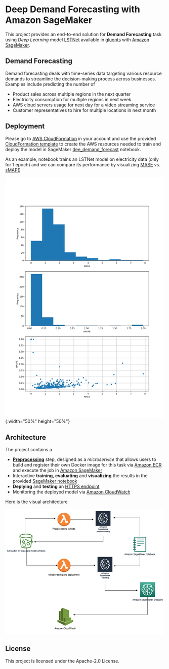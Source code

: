# Deep Demand Forecasting with Amazon SageMaker

This project provides an end-to-end solution for **Demand Forecasting** task using *Deep Learning* model [LSTNet](https://arxiv.org/abs/1703.07015) available in [gluonts](https://github.com/awslabs/gluon-ts) with [Amazon SageMaker](https://aws.amazon.com/sagemaker/).

## Demand Forecasting

Demand forecasting deals with time-series data targeting various resource demands to streamline the decision-making process across businesses. Examples include predicting the number of

* Product sales across multiple regions in the next quarter
* Electricity consumption for multiple regions in next week
* AWS cloud servers usage for next day for a video streaming service
* Customer representatives to hire for multiple locations in next month

## Deployment

Please go to [AWS CloudFormation](https://aws.amazon.com/cloudformation/) in your account and use the provided [CloudFormation template](deploy/sagemaker-deep-demand-forecast.yaml) to create the AWS resources needed to train and deploy the model in SageMaker [dee_demand_forecast](src/deep_demand_foreacst.ipynb) notebook.

As an example, notebook trains an LSTNet model on electricity data (only for 1 epoch) and we can compare its performance by visualizing [MASE](https://en.wikipedia.org/wiki/Mean_absolute_scaled_error) vs. [sMAPE](https://en.wikipedia.org/wiki/Symmetric_mean_absolute_percentage_error)


![metrics](docs/MASE_vs_sMAPE.png "MASE vs. sMAPE"){:width="50%" height="50%"}

## Architecture

The project contains a 

* [**Preprocessing**](src/preprocess) step, designed as a *microservice* that allows users to build and register their own Docker image for this task via [Amazon ECR](https://aws.amazon.com/ecr/) and execute the job in [Amazon SageMaker](https://aws.amazon.com/sagemaker/)
* Interactive **training**, **evaluating** and **visualizing** the results in the provided [SageMaker notebook](source/deep_demand_forecast.ipynb)
* **Deplying** and **testing** an [HTTPS endpoint](https://docs.aws.amazon.com/sagemaker/latest/dg/how-it-works-hosting.html)
* Monitoring the deployed model via [Amazon CloudWatch](https://aws.amazon.com/cloudwatch/)

Here is the visual architecture

![Solution Architecture](docs/arch.png "Solution Architecture")

## License

This project is licensed under the Apache-2.0 License.